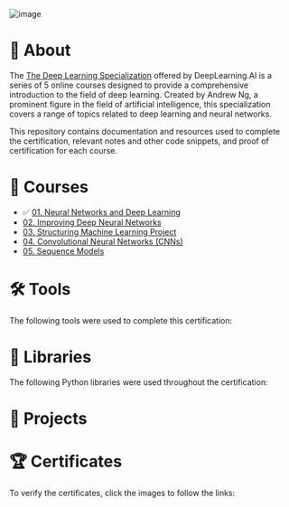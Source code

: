 ![image](https://github.com/mauritsvzb/DeepLearning.AI-Deep-Learning-Specialization/assets/13508894/f18e7941-67dc-42ed-97d3-bc36f33736f3)

# 📄 About
The [The Deep Learning Specialization]([https://www.coursera.org/professional-certificates/ibm-data-science](https://www.coursera.org/specializations/deep-learning)) offered by DeepLearning.AI is a series of 5 online courses designed to provide a comprehensive introduction to the field of deep learning. Created by Andrew Ng, a prominent figure in the field of artificial intelligence, this specialization covers a range of topics related to deep learning and neural networks.

This repository contains documentation and resources used to complete the certification, relevant notes and other code snippets, and proof of certification for each course.

# 📑 Courses
* ✅ [01. Neural Networks and Deep Learning](https://github.com/mauritsvzb/DeepLearning.AI-Deep-Learning-Specialization/tree/main/01.%20Neural%20Networks%20and%20Deep%20Learning)
* [02. Improving Deep Neural Networks]()
* [03. Structuring Machine Learning Project]()
* [04. Convolutional Neural Networks (CNNs)]()
* [05. Sequence Models]()




# 🛠️ Tools
The following tools were used to complete this certification:

# 📖 Libraries
The following Python libraries were used throughout the certification:

# 📂 Projects

# 🏆 Certificates
To verify the certificates, click the images to follow the links:


